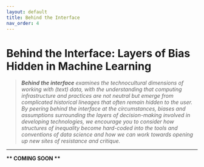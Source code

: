 ```yaml
---
layout: default
title: Behind the Interface
nav_order: 4
---
```


# Behind the Interface: Layers of Bias Hidden in Machine Learning

> ***Behind the interface** examines the technocultural dimensions of working with (text) data, with the understanding that computing infrastructure and practices are not neutral but emerge from complicated historical lineages that often remain hidden to the user. By peering behind the interface at the circumstances, biases and assumptions surrounding the layers of decision-making involved in developing technologies, we encourage you to consider how structures of inequality become hard-coded into the tools and conventions of data science and how we can work towards opening up new sites of resistance and critique.*

<hr />

**\*\* COMING SOON \*\***
